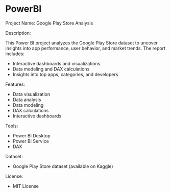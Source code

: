 # PowerBI
Project Name: Google Play Store Analysis

Description:

This Power BI project analyzes the Google Play Store dataset to uncover insights into app performance, user behavior, and market trends. The report includes:

- Interactive dashboards and visualizations
- Data modeling and DAX calculations
- Insights into top apps, categories, and developers

Features:

- Data visualization
- Data analysis
- Data modeling
- DAX calculations
- Interactive dashboards

Tools:

- Power BI Desktop
- Power BI Service
- DAX

Dataset:

- Google Play Store dataset (available on Kaggle)

License:

- MIT License

